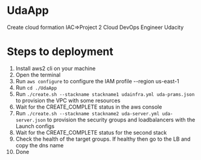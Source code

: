 # UdaApp
Create cloud formation IAC=>Project 2 Cloud DevOps Engineer Udacity

# Steps to deployment
1. Install aws2 cli on your machine
2. Open the terminal
3. Run `aws configure` to configure the IAM profile --region us-east-1
4. Run `cd ./UdaApp`
5. Run `./create.sh --stackname stackname1 udainfra.yml uda-prams.json` to provision the VPC with some resources
6. Wait for the CREATE_COMPLETE status in the aws console
7. Run `./create.sh --stackname stackname2 uda-server.yml uda-server.json` to provision the security groups and loadbalancers with the Launch configs
8. Wait for the CREATE_COMPLETE status for the second stack
9. Check the health of the target groups. If healthy then go to the LB and copy the dns name
10. Done
